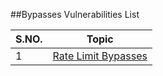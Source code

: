 ##Bypasses Vulnerabilities List

| S.NO. | Topic |
| ------ | --------------- |
| 1 | [Rate Limit Bypasses](./Bypasses/Rate_Limit_Bypass.md)|
